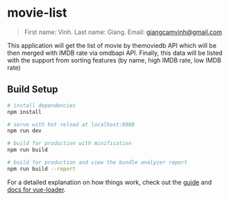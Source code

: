 # movie-list

> First name: Vinh. 
> Last name: Giang. 
> Email: giangcamvinh@gmail.com

This application will get the list of movie by themoviedb API which will be then merged with IMDB rate via omdbapi API. Finally, this data will be listed with the support from sorting features (by name, high IMDB rate, low IMDB rate)

## Build Setup

``` bash
# install dependencies
npm install

# serve with hot reload at localhost:8080
npm run dev

# build for production with minification
npm run build

# build for production and view the bundle analyzer report
npm run build --report
```

For a detailed explanation on how things work, check out the [guide](http://vuejs-templates.github.io/webpack/) and [docs for vue-loader](http://vuejs.github.io/vue-loader).
